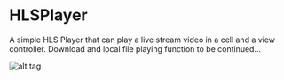 # HLSPlayer

A simple HLS Player that can play a live stream video in a cell and a view controller. Download and local file playing function to be continued...

![alt tag](https://github.com/g-enius/HLSPlayer/blob/master/demo.gif)
